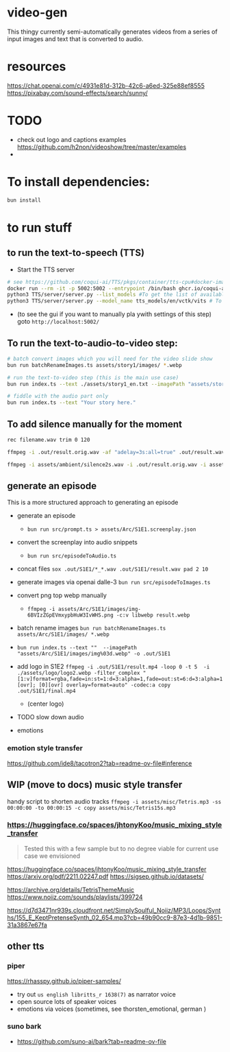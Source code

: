 # video-gen

This thingy currently semi-automatically generates videos from a series of input images and text that is converted to audio.

# resources

https://chat.openai.com/c/4931e81d-312b-42c6-a6ed-325e88ef8555
https://pixabay.com/sound-effects/search/sunny/


# TODO

- check out logo and captions examples https://github.com/h2non/videoshow/tree/master/examples
- 
# To install dependencies:

```bash
bun install
```

# to run stuff


## to run the text-to-speech (TTS)

- Start the TTS server

```bash
# see https://github.com/coqui-ai/TTS/pkgs/container/tts-cpu#docker-image
docker run --rm -it -p 5002:5002 --entrypoint /bin/bash ghcr.io/coqui-ai/tts-cpu
python3 TTS/server/server.py --list_models #To get the list of available models
python3 TTS/server/server.py --model_name tts_models/en/vctk/vits # To start a server
```

- (to see the gui if you want to manually pla ywith settings of this step) goto `http://localhost:5002/`


## To run the text-to-audio-to-video step:

```bash
# batch convert images which you will need for the video slide show
bun run batchRenameImages.ts assets/story1/images/ *.webp

# run the text-to-video step (this is the main use case)
bun run index.ts --text ./assets/story1_en.txt --imagePath "assets/story1/images/img%03d.webp" -o .out

# fiddle with the audio part only
bun run index.ts --text "Your story here."
```

## To add silence manually for the moment

```bash
rec filename.wav trim 0 120 

ffmpeg -i .out/result.orig.wav -af "adelay=3s:all=true" .out/result.wav

ffmpeg -i assets/ambient/silence2s.wav -i .out/result.orig.wav -i assets/ambient/silence10s.wav -filter_complex "[0:a][1:a][2:a]concat=n=3:v=0:a=1[a]" -map "[a]" .out/result.wav

```

## generate an episode

This is a more structured approach to generating an episode

- generate an episode 
    - `bun run src/prompt.ts > assets/Arc/S1E1.screenplay.json`
- convert the screenplay into audio snippets
    - `bun run src/episodeToAudio.ts `
- concat files `sox .out/S1E1/*_*.wav .out/S1E1/result.wav pad 2 10`

- generate images via openai dalle-3 `bun run src/episodeToImages.ts`

- convert png top webp manually 
    - `ffmpeg -i assets/Arc/S1E1/images/img-6BVIzZGpEVmxypbHuW3IvWHS.png -c:v libwebp result.webp`
- batch rename images `bun run batchRenameImages.ts assets/Arc/S1E1/images/ *.webp`

- `bun run index.ts --text ""  --imagePath "assets/Arc/S1E1/images/img%03d.webp" -o .out/S1E1`

- add logo in S1E2
`
ffmpeg -i .out/S1E1/result.mp4 -loop 0 -t 5  -i ./assets/logo/logo2.webp -filter_complex "[1:v]format=rgba,fade=in:st=1:d=3:alpha=1,fade=out:st=6:d=3:alpha=1 [ovr]; [0][ovr] overlay=format=auto" -codec:a copy .out/S1E1/final.mp4
`
    -  (center logo)
- TODO slow down audio
- emotions



### emotion style transfer

https://github.com/ide8/tacotron2?tab=readme-ov-file#inference

## WIP (move to docs) music style transfer

handy script to shorten audio tracks
`ffmpeg -i assets/misc/Tetris.mp3 -ss 00:00:00 -to 00:00:15 -c copy assets/misc/Tetris15s.mp3`

### https://huggingface.co/spaces/jhtonyKoo/music_mixing_style_transfer

> Tested this with a few sample but to no degree viable for current use case we envisioned



https://huggingface.co/spaces/jhtonyKoo/music_mixing_style_transfer
https://arxiv.org/pdf/2211.02247.pdf
https://sigsep.github.io/datasets/

https://archive.org/details/TetrisThemeMusic
https://www.noiiz.com/sounds/playlists/399724

https://d7d3471nr939s.cloudfront.net/SimplySoulful_Noiiz/MP3/Loops/Synths/155_E_KeptPretenseSynth_02_654.mp3?cb=49b90cc9-87e3-4d1b-9851-31a3867e67fa


## other tts

### piper
 
 https://rhasspy.github.io/piper-samples/ 
 - try out `us english libritts_r 1638(7)` as narrator voice
 - open source lots of speaker voices
 - emotions via voices (sometimes, see thorsten_emotional, german )

### suno bark

- https://github.com/suno-ai/bark?tab=readme-ov-file 
